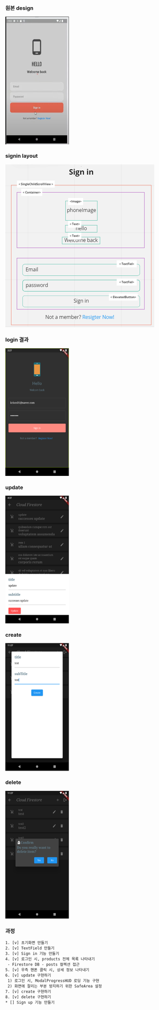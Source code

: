 
### 원본 design
<img src="../../assets/main30/img_1.png" width="200" height="400"/>

### signin layout
![img.png](../../assets/main30/img.png)

### login 결과 
<img src="../../assets/main30/Screenshot_20230131_142730.png" width="200" height="400"/>

### update
<img src="../../assets/main30/update.png" width="200" height="400"/>

### create
<img src="../../assets/main30/create.png" width="200" height="400"/>

### delete
<img src="../../assets/main30/delete.png" width="200" height="400"/>

### 과정
    1. [v] 초기화면 만들기
    2. [v] TextField 만들기
    3. [v] Sign in 기능 만들기
    4. [v] 로그인 시, products 전체 목록 나타내기
     - Firestore DB - posts 컬렉션 접근
    5. [v] 우측 핸폰 클릭 시, 상세 정보 나타내기
    6. [v] update 구현하기
     1) 로그인 시, ModalProgressHUD 로딩 기능 구현
     2) 화면에 잘리는 부분 방지하기 위한 SafeArea 설정 
    7. [v] create 구현하기
    8. [v] delete 구현하기
    * [] Sign up 기능 만들기
